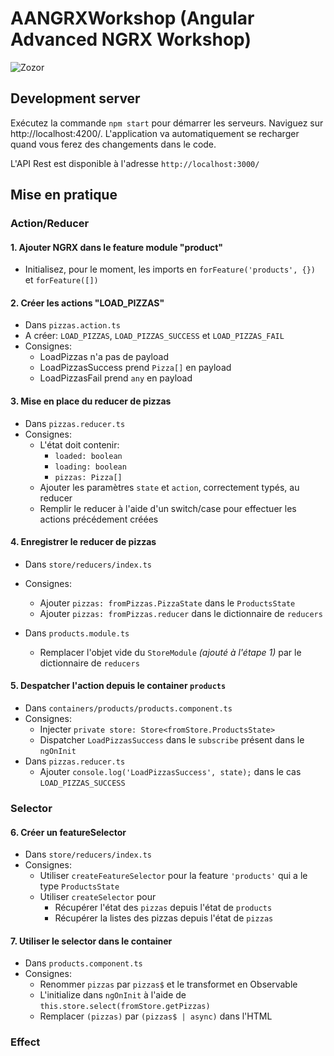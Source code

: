 # AANGRXWorkshop (Angular Advanced NGRX Workshop)

![Zozor](https://avatars0.githubusercontent.com/u/16272733?s=200&v=4)

## Development server

Exécutez la commande `npm start` pour démarrer les serveurs.
Naviguez sur http://localhost:4200/. L'application va automatiquement se recharger quand vous ferez des changements dans le code.

L'API Rest est disponible à l'adresse `http://localhost:3000/`

## Mise en pratique

### Action/Reducer

#### 1. Ajouter NGRX dans le feature module "product" ####
* Initialisez, pour le moment, les imports en `forFeature('products', {})` et `forFeature([])`

#### 2. Créer les actions "LOAD_PIZZAS" ####
* Dans `pizzas.action.ts`
* A créer: `LOAD_PIZZAS`, `LOAD_PIZZAS_SUCCESS` et `LOAD_PIZZAS_FAIL`
* Consignes:
    * LoadPizzas n'a pas de payload
    * LoadPizzasSuccess prend `Pizza[]` en payload
    * LoadPizzasFail prend `any` en payload

#### 3. Mise en place du reducer de pizzas ####
* Dans `pizzas.reducer.ts`
* Consignes:
    * L'état doit contenir:
        * `loaded: boolean`
        * `loading: boolean`
        * `pizzas: Pizza[]`
    * Ajouter les paramètres `state` et `action`, correctement typés, au reducer
    * Remplir le reducer à l'aide d'un switch/case pour effectuer les actions précédement créées

#### 4. Enregistrer le reducer de pizzas ####
* Dans `store/reducers/index.ts`
* Consignes:
    * Ajouter `pizzas: fromPizzas.PizzaState` dans le `ProductsState`
    * Ajouter `pizzas: fromPizzas.reducer` dans le dictionnaire de `reducers`

* Dans `products.module.ts`
    * Remplacer l'objet vide du `StoreModule` *(ajouté à l'étape 1)* par le dictionnaire de `reducers`

#### 5. Despatcher l'action depuis le container `products` ####
* Dans `containers/products/products.component.ts`
* Consignes:
    * Injecter `private store: Store<fromStore.ProductsState>`
    * Dispatcher `LoadPizzasSuccess` dans le `subscribe` présent dans le `ngOnInit`
* Dans `pizzas.reducer.ts`
    * Ajouter `console.log('LoadPizzasSuccess', state);` dans le cas `LOAD_PIZZAS_SUCCESS`

### Selector

#### 6. Créer un featureSelector
* Dans `store/reducers/index.ts`
* Consignes:
    * Utiliser `createFeatureSelector` pour la feature `'products'` qui a le type `ProductsState`
    * Utiliser `createSelector` pour
        * Récupérer l'état des `pizzas` depuis l'état de `products`
        * Récupérer la listes des pizzas depuis l'état de `pizzas`

#### 7. Utiliser le selector dans le container
* Dans `products.component.ts`
* Consignes:
    * Renommer `pizzas` par `pizzas$` et le transformet en Observable
    * L'initialize dans `ngOnInit` à l'aide de `this.store.select(fromStore.getPizzas)`
    * Remplacer `(pizzas)` par `(pizzas$ | async)` dans l'HTML

### Effect
